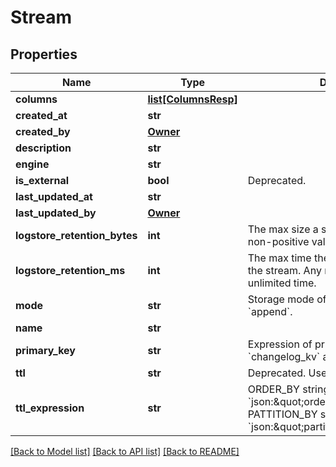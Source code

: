 # Stream

## Properties
Name | Type | Description | Notes
------------ | ------------- | ------------- | -------------
**columns** | [**list[ColumnsResp]**](ColumnsResp.md) |  | 
**created_at** | **str** |  | [optional] 
**created_by** | [**Owner**](Owner.md) |  | [optional] 
**description** | **str** |  | 
**engine** | **str** |  | 
**is_external** | **bool** | Deprecated. | [optional] 
**last_updated_at** | **str** |  | [optional] 
**last_updated_by** | [**Owner**](Owner.md) |  | [optional] 
**logstore_retention_bytes** | **int** | The max size a stream can grow. Any non-positive value means unlimited size. | 
**logstore_retention_ms** | **int** | The max time the data can be retained in the stream. Any non-positive value means unlimited time. | 
**mode** | **str** | Storage mode of stream. Defaulted to &#x60;append&#x60;. | 
**name** | **str** |  | 
**primary_key** | **str** | Expression of primary key, required in &#x60;changelog_kv&#x60; and &#x60;versioned_kv&#x60; mode | [optional] 
**ttl** | **str** | Deprecated. Use &#x60;ttl_expression&#x60; instaed | 
**ttl_expression** | **str** | ORDER_BY     string        &#x60;json:\&quot;order_by_expression\&quot;&#x60; PATTITION_BY string        &#x60;json:\&quot;partition_by_expression\&quot;&#x60; | 

[[Back to Model list]](../README.md#documentation-for-models) [[Back to API list]](../README.md#documentation-for-api-endpoints) [[Back to README]](../README.md)

